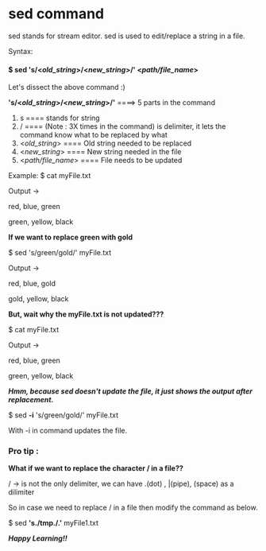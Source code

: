 # **sed command**

sed stands for stream editor.
sed is used to edit/replace a string in a file.

Syntax:

#### $ **sed 's/<_old_string_>/<_new_string_>/' <_path/file_name_>**

Let's dissect the above command :)

**'s/<_old_string_>/<_new_string_>/'** ====> 5 parts in the command

1. s ==== stands for string
2. / ==== (Note : 3X times in the command) is delimiter, it lets the command know what to be replaced by what
3. <_old_string_> ==== Old string needed to be replaced
4. <_new_string_> ==== New string needed in the file
5. <_path/file_name_> ==== File needs to be updated


Example:
$ cat myFile.txt

Output ->

red, blue, green

green, yellow, black

**If we want to replace green with gold**

$ sed 's/green/gold/' myFile.txt

Output ->

red, blue, gold

gold, yellow, black

**But, wait why the myFile.txt is not updated???**

$ cat myFile.txt

Output ->

red, blue, green

green, yellow, black

**_Hmm, because sed doesn't update the file, it just shows the output after replacement._**

$ sed **-i** 's/green/gold/' myFile.txt

With -i in command updates the file.

### Pro tip :

**What if we want to replace the character / in a file??**

/ -> is not the only delimiter, we can have .(dot) , |(pipe), (space) as a dilimiter

So in case we need to replace / in a file then modify the command as below.

$ sed **'s./tmp./.'** myFile1.txt


**_Happy Learning!!_**